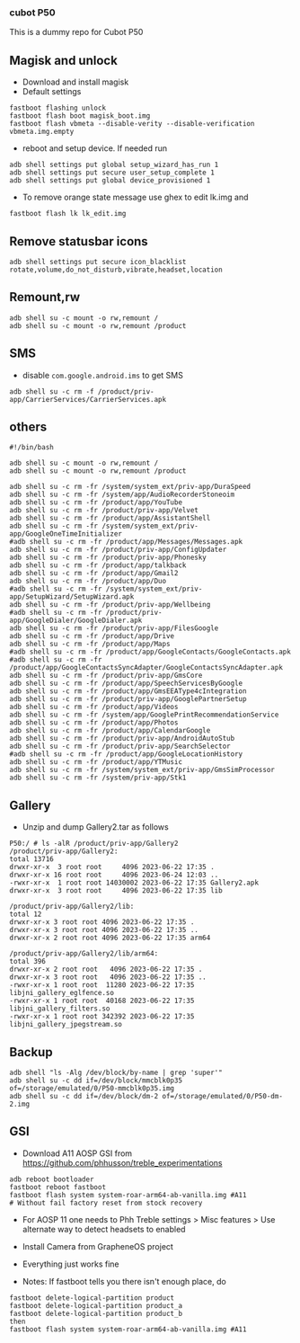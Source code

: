 ### cubot P50

This is a  dummy repo for Cubot P50

## Magisk and unlock

- Download and install magisk
- Default settings

```
fastboot flashing unlock
fastboot flash boot magisk_boot.img
fastboot flash vbmeta --disable-verity --disable-verification vbmeta.img.empty
```

- reboot and setup device. If needed run

```
adb shell settings put global setup_wizard_has_run 1
adb shell settings put secure user_setup_complete 1
adb shell settings put global device_provisioned 1
```

- To remove orange state message use ghex to edit lk.img and

```
fastboot flash lk lk_edit.img
```

## Remove statusbar icons

```
adb shell settings put secure icon_blacklist rotate,volume,do_not_disturb,vibrate,headset,location
```

## Remount,rw

```
adb shell su -c mount -o rw,remount /
adb shell su -c mount -o rw,remount /product
```

## SMS
- disable `com.google.android.ims` to get SMS

```
adb shell su -c rm -f /product/priv-app/CarrierServices/CarrierServices.apk
```

## others

```
#!/bin/bash

adb shell su -c mount -o rw,remount /
adb shell su -c mount -o rw,remount /product

adb shell su -c rm -fr /system/system_ext/priv-app/DuraSpeed
adb shell su -c rm -fr /system/app/AudioRecorderStoneoim
adb shell su -c rm -fr /product/app/YouTube
adb shell su -c rm -fr /product/priv-app/Velvet
adb shell su -c rm -fr /product/app/AssistantShell
adb shell su -c rm -fr /system/system_ext/priv-app/GoogleOneTimeInitializer
#adb shell su -c rm -fr /product/app/Messages/Messages.apk
adb shell su -c rm -fr /product/priv-app/ConfigUpdater
adb shell su -c rm -fr /product/priv-app/Phonesky
adb shell su -c rm -fr /product/app/talkback
adb shell su -c rm -fr /product/app/Gmail2
adb shell su -c rm -fr /product/app/Duo
#adb shell su -c rm -fr /system/system_ext/priv-app/SetupWizard/SetupWizard.apk
adb shell su -c rm -fr /product/priv-app/Wellbeing
#adb shell su -c rm -fr /product/priv-app/GoogleDialer/GoogleDialer.apk
adb shell su -c rm -fr /product/priv-app/FilesGoogle
adb shell su -c rm -fr /product/app/Drive
adb shell su -c rm -fr /product/app/Maps
#adb shell su -c rm -fr /product/app/GoogleContacts/GoogleContacts.apk
#adb shell su -c rm -fr /product/app/GoogleContactsSyncAdapter/GoogleContactsSyncAdapter.apk
adb shell su -c rm -fr /product/priv-app/GmsCore
adb shell su -c rm -fr /product/app/SpeechServicesByGoogle
adb shell su -c rm -fr /product/app/GmsEEAType4cIntegration
adb shell su -c rm -fr /product/priv-app/GooglePartnerSetup
adb shell su -c rm -fr /product/app/Videos
adb shell su -c rm -fr /system/app/GooglePrintRecommendationService
adb shell su -c rm -fr /product/app/Photos
adb shell su -c rm -fr /product/app/CalendarGoogle
adb shell su -c rm -fr /product/priv-app/AndroidAutoStub
adb shell su -c rm -fr /product/priv-app/SearchSelector
#adb shell su -c rm -fr /product/app/GoogleLocationHistory
adb shell su -c rm -fr /product/app/YTMusic
adb shell su -c rm -fr /system/system_ext/priv-app/GmsSimProcessor
adb shell su -c rm -fr /system/priv-app/Stk1
```

## Gallery

- Unzip and dump Gallery2.tar as follows

```
P50:/ # ls -alR /product/priv-app/Gallery2                                                                                                       
/product/priv-app/Gallery2:
total 13716
drwxr-xr-x  3 root root     4096 2023-06-22 17:35 .
drwxr-xr-x 16 root root     4096 2023-06-24 12:03 ..
-rwxr-xr-x  1 root root 14030002 2023-06-22 17:35 Gallery2.apk
drwxr-xr-x  3 root root     4096 2023-06-22 17:35 lib

/product/priv-app/Gallery2/lib:
total 12
drwxr-xr-x 3 root root 4096 2023-06-22 17:35 .
drwxr-xr-x 3 root root 4096 2023-06-22 17:35 ..
drwxr-xr-x 2 root root 4096 2023-06-22 17:35 arm64

/product/priv-app/Gallery2/lib/arm64:
total 396
drwxr-xr-x 2 root root   4096 2023-06-22 17:35 .
drwxr-xr-x 3 root root   4096 2023-06-22 17:35 ..
-rwxr-xr-x 1 root root  11280 2023-06-22 17:35 libjni_gallery_eglfence.so
-rwxr-xr-x 1 root root  40168 2023-06-22 17:35 libjni_gallery_filters.so
-rwxr-xr-x 1 root root 342392 2023-06-22 17:35 libjni_gallery_jpegstream.so
```


## Backup

```
adb shell "ls -Alg /dev/block/by-name | grep 'super'"
adb shell su -c dd if=/dev/block/mmcblk0p35 of=/storage/emulated/0/P50-mmcblk0p35.img
adb shell su -c dd if=/dev/block/dm-2 of=/storage/emulated/0/P50-dm-2.img
```

## GSI

- Download A11 AOSP GSI from https://github.com/phhusson/treble_experimentations
  
```
adb reboot bootloader
fastboot reboot fastboot
fastboot flash system system-roar-arm64-ab-vanilla.img #A11
# Without fail factory reset from stock recovery
```
- For AOSP 11 one needs to Phh Treble settings > Misc features > Use alternate way to detect headsets to enabled
- Install Camera from GrapheneOS project
- Everything just works fine

- Notes: If fastboot tells you there isn't enough place, do

```
fastboot delete-logical-partition product
fastboot delete-logical-partition product_a
fastboot delete-logical-partition product_b
then
fastboot flash system system-roar-arm64-ab-vanilla.img #A11
```
